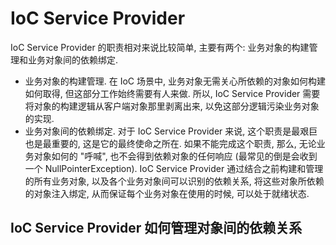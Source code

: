 # IoC Service Provider

IoC Service Provider 的职责相对来说比较简单, 主要有两个: 业务对象的构建管理和业务对象间的依赖绑定.

* 业务对象的构建管理. 在 IoC 场景中, 业务对象无需关心所依赖的对象如何构建如何取得, 但这部分工作始终需要有人来做. 所以, IoC Service Provider 需要将对象的构建逻辑从客户端对象那里剥离出来, 以免这部分逻辑污染业务对象的实现.
* 业务对象间的依赖绑定. 对于 IoC Service Provider 来说, 这个职责是最艰巨也是最重要的, 这是它的最终使命之所在. 如果不能完成这个职责, 那么, 无论业务对象如何的 "呼喊", 也不会得到依赖对象的任何响应 (最常见的倒是会收到一个 NullPointerException). IoC Service Provider 通过结合之前构建和管理的所有业务对象, 以及各个业务对象间可以识别的依赖关系, 将这些对象所依赖的对象注入绑定, 从而保证每个业务对象在使用的时候, 可以处于就绪状态.

## IoC Service Provider 如何管理对象间的依赖关系


